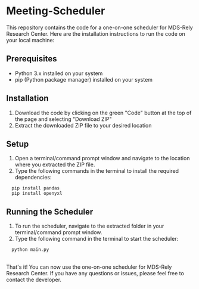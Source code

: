 # Meeting-Scheduler
This repository contains the code for a one-on-one scheduler for MDS-Rely Research Center. Here are the installation instructions to run the code on your local machine:

## Prerequisites
* Python 3.x installed on your system <br>
* pip (Python package manager) installed on your system <br>
## Installation
1. Download the code by clicking on the green "Code" button at the top of the page and selecting "Download ZIP"
2. Extract the downloaded ZIP file to your desired location
## Setup
1. Open a terminal/command prompt window and navigate to the location where you extracted the ZIP file.
1. Type the following commands in the terminal to install the required dependencies:<br>
```
  pip install pandas
  pip install openyxl
```
## Running the Scheduler
1. To run the scheduler, navigate to the extracted folder in your terminal/command prompt window.
2. Type the following command in the terminal to start the scheduler:
```
  python main.py
```
<br>That's it! You can now use the one-on-one scheduler for MDS-Rely Research Center. If you have any questions or issues, please feel free to contact the developer.
